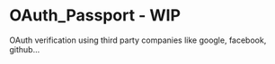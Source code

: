 # OAuth_Passport - WIP

OAuth verification using third party companies like google, facebook, github...